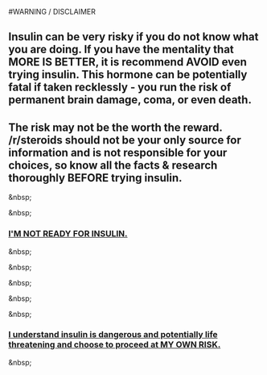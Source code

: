 #WARNING / DISCLAIMER

## Insulin can be very risky if you do not know what you are doing. If you have the mentality that **MORE IS BETTER**, it is recommend **AVOID** even trying insulin. This hormone can be potentially fatal if taken recklessly - you run the risk of permanent brain damage, coma, or even death. 

## The risk may not be the worth the reward. /r/steroids should not be your only source for information and is not responsible for your choices, so know all the facts &amp; research thoroughly **BEFORE** trying insulin. 

&amp;nbsp;

&amp;nbsp;

### [**I'M NOT READY FOR INSULIN.**](https://www.reddit.com/r/steroids/)

&amp;nbsp;

&amp;nbsp;

&amp;nbsp;

&amp;nbsp;

&amp;nbsp;

### [**I understand insulin is dangerous and potentially life threatening and choose to proceed at MY OWN RISK.**](/steroids/insulin.md)

&amp;nbsp;